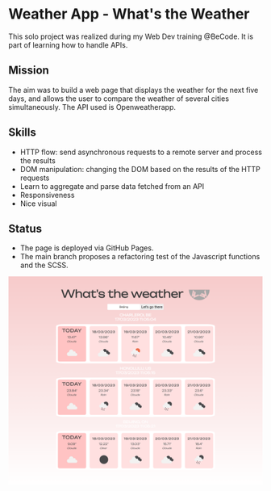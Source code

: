 # Weather App - What's the Weather

This solo project was realized during my Web Dev training @BeCode. It is part of learning how to handle APIs.

## Mission

The aim was to build a web page that displays the weather for the next five days, and allows the user to compare the weather of several cities simultaneously. The API used is Openweatherapp.

## Skills

- HTTP flow: send asynchronous requests to a remote server and process the results
- DOM manipulation: changing the DOM based on the results of the HTTP requests
- Learn to aggregate and parse data fetched from an API
- Responsiveness
- Nice visual

## Status

- The page is deployed via GitHub Pages.
- The main branch proposes a refactoring test of the Javascript functions and the SCSS.

![Screenshot](/assets/img/screenshot.png)
